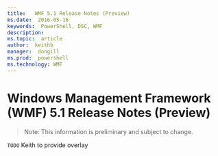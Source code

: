 ```yaml
---
title:   WMF 5.1 Release Notes (Preview)
ms.date:  2016-05-16
keywords:  PowerShell, DSC, WMF
description:  
ms.topic:  article
author:  keithb
manager:  dongill
ms.prod:  powershell
ms.technology: WMF
---
```


# Windows Management Framework (WMF) 5.1 Release Notes (Preview) #

> Note: This information is preliminary and subject to change.

`TODO` Keith to provide overlay
